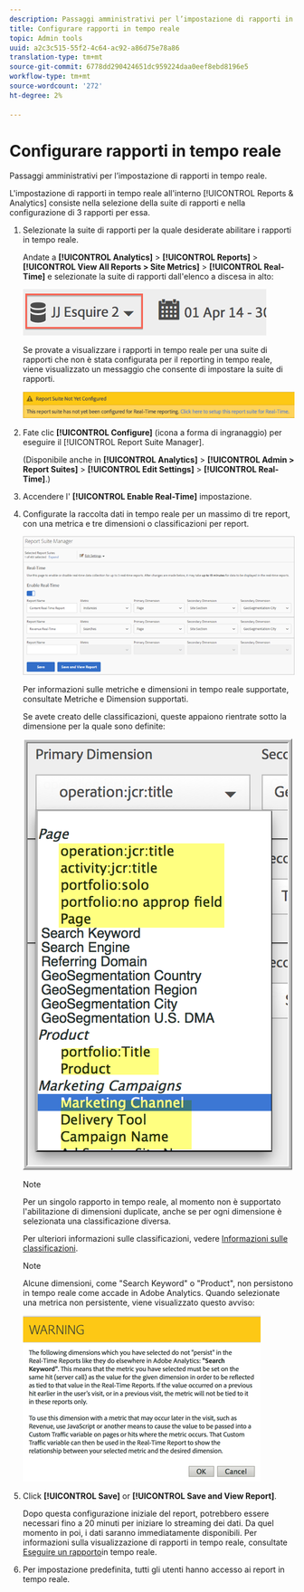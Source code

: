 ```yaml
---
description: Passaggi amministrativi per l’impostazione di rapporti in tempo reale.
title: Configurare rapporti in tempo reale
topic: Admin tools
uuid: a2c3c515-55f2-4c64-ac92-a86d75e78a86
translation-type: tm+mt
source-git-commit: 6778dd290424651dc959224daa0eef8ebd8196e5
workflow-type: tm+mt
source-wordcount: '272'
ht-degree: 2%

---
```



# Configurare rapporti in tempo reale

Passaggi amministrativi per l’impostazione di rapporti in tempo reale.

L&#39;impostazione di rapporti in tempo reale all&#39;interno [!UICONTROL Reports & Analytics] consiste nella selezione della suite di rapporti e nella configurazione di 3 rapporti per essa.

1. Selezionate la suite di rapporti per la quale desiderate abilitare i rapporti in tempo reale.

   Andate a **[!UICONTROL Analytics]** > **[!UICONTROL Reports]** > **[!UICONTROL View All Reports > Site Metrics]** > **[!UICONTROL Real-Time]** e selezionate la suite di rapporti dall&#39;elenco a discesa in alto:

   ![](assets/report_suite_selector.png)

   Se provate a visualizzare i rapporti in tempo reale per una suite di rapporti che non è stata configurata per il reporting in tempo reale, viene visualizzato un messaggio che consente di impostare la suite di rapporti.

   ![](assets/rep_suite_not_set_up.png)

1. Fate clic **[!UICONTROL Configure]** (icona a forma di ingranaggio) per eseguire il [!UICONTROL Report Suite Manager].

   (Disponibile anche in **[!UICONTROL Analytics]** > **[!UICONTROL Admin > Report Suites]** > **[!UICONTROL Edit Settings]** > **[!UICONTROL Real-Time]**.)

1. Accendere l&#39; **[!UICONTROL Enable Real-Time]** impostazione.
1. Configurate la raccolta dati in tempo reale per un massimo di tre report, con una metrica e tre dimensioni o classificazioni per report.

   ![](assets/real_time_admin.png)

   Per informazioni sulle metriche e dimensioni in tempo reale supportate, consultate Metriche e Dimension [](/help/components/c-real-time-reporting/realtime-metrics.md)supportati.

   Se avete creato delle classificazioni, queste appaiono rientrate sotto la dimensione per la quale sono definite:

   ![](assets/classifications.png)

   >[!NOTE]
   >
   >Per un singolo rapporto in tempo reale, al momento non è supportato l&#39;abilitazione di dimensioni duplicate, anche se per ogni dimensione è selezionata una classificazione diversa.

   Per ulteriori informazioni sulle classificazioni, vedere [Informazioni sulle classificazioni](/help/components/classifications/c-classifications.md).

   >[!NOTE]
   >
   >Alcune dimensioni, come &quot;Search Keyword&quot; o &quot;Product&quot;, non persistono in tempo reale come accade in  Adobe Analytics. Quando selezionate una metrica non persistente, viene visualizzato questo avviso:

   ![](assets/warning_dimensions.png)

1. Click **[!UICONTROL Save]** or **[!UICONTROL Save and View Report]**.

   Dopo questa configurazione iniziale del report, potrebbero essere necessari fino a 20 minuti per iniziare lo streaming dei dati. Da quel momento in poi, i dati saranno immediatamente disponibili. Per informazioni sulla visualizzazione di rapporti in tempo reale, consultate [Eseguire un rapporto](https://docs.adobe.com/content/help/en/analytics/analyze/reports-analytics/t-running-report-types.html)in tempo reale.

1. Per impostazione predefinita, tutti gli utenti hanno accesso ai report in tempo reale.
